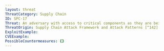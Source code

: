 ```yaml
---
layout: threat
ThreatCategory: Supply Chain
ID: SPC-17
Threat: An adversary with access to critical components as they are being integrated into the acquired system can insert maliciously altered hardware or firmware into the system.
ThreatOrigin: Supply Chain Attack Framework and Attack Patterns [^142]
ExploitExample:
CVEExample:
PossibleCountermeasures: {}
---
```

